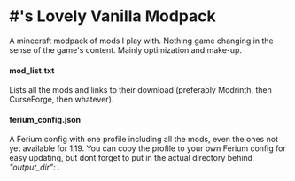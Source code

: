 # #'s Lovely Vanilla Modpack
A minecraft modpack of mods I play with. Nothing game changing in the sense of the game's content. Mainly optimization and make-up.

#### mod_list.txt
  Lists all the mods and links to their download (preferably Modrinth, then CurseForge, then whatever).

#### ferium_config.json
  A Ferium config with one profile including all the mods, even the ones not yet available for 1.19.
  You can copy the profile to your own Ferium config for easy updating, but dont forget to put in the actual directory behind *"output_dir":* .
